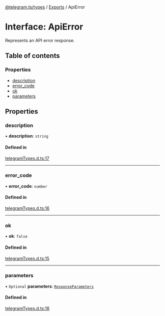 [@telegram.ts/types](../README.md) / [Exports](../modules.md) / ApiError

# Interface: ApiError

Represents an API error response.

## Table of contents

### Properties

- [description](ApiError.md#description)
- [error\_code](ApiError.md#error_code)
- [ok](ApiError.md#ok)
- [parameters](ApiError.md#parameters)

## Properties

### description

• **description**: `string`

#### Defined in

[telegramTypes.d.ts:17](https://github.com/telegramsjs/types/blob/d08200f/src/telegramTypes.d.ts#L17)

___

### error\_code

• **error\_code**: `number`

#### Defined in

[telegramTypes.d.ts:16](https://github.com/telegramsjs/types/blob/d08200f/src/telegramTypes.d.ts#L16)

___

### ok

• **ok**: ``false``

#### Defined in

[telegramTypes.d.ts:15](https://github.com/telegramsjs/types/blob/d08200f/src/telegramTypes.d.ts#L15)

___

### parameters

• `Optional` **parameters**: [`ResponseParameters`](ResponseParameters.md)

#### Defined in

[telegramTypes.d.ts:18](https://github.com/telegramsjs/types/blob/d08200f/src/telegramTypes.d.ts#L18)
